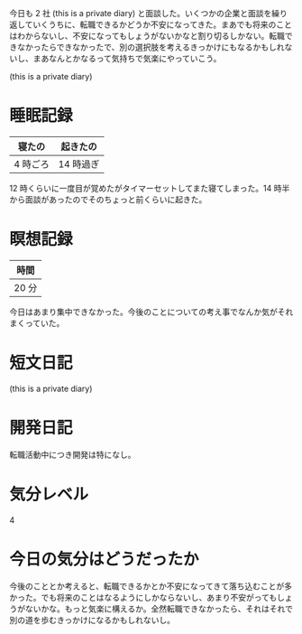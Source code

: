 今日も 2 社 (this is a private diary) と面談した。いくつかの企業と面談を繰り返していくうちに、転職できるかどうか不安になってきた。まあでも将来のことはわからないし、不安になってもしょうがないかなと割り切るしかない。転職できなかったらできなかったで、別の選択肢を考えるきっかけにもなるかもしれないし、まあなんとかなるって気持ちで気楽にやっていこう。

 (this is a private diary) 



# 睡眠記録
| 寝たの | 起きたの |
|---|---|
| 4 時ごろ | 14 時過ぎ |

12 時くらいに一度目が覚めたがタイマーセットしてまた寝てしまった。14 時半から面談があったのでそのちょっと前くらいに起きた。



# 瞑想記録
| 時間 |
|---|
| 20 分 |

今日はあまり集中できなかった。今後のことについての考え事でなんか気がそれまくっていた。



# 短文日記
 (this is a private diary) 



# 開発日記
転職活動中につき開発は特になし。



# 気分レベル
4



# 今日の気分はどうだったか
今後のこととか考えると、転職できるかとか不安になってきて落ち込むことが多かった。でも将来のことはなるようにしかならないし、あまり不安がってもしょうがないかな。もっと気楽に構えるか。全然転職できなかったら、それはそれで別の道を歩むきっかけになるかもしれないし。

